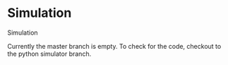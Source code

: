 # Simulation
Simulation

Currently the master branch is empty.
To check for the code, checkout to the python simulator branch.

